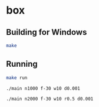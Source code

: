 # box
## Building for Windows
```bash
make
```

## Running
```bash
make run
```

```bash
./main n1000 f-30 w10 d0.001
```

```bash
./main n2000 f-30 w10 r0.5 d0.001
```
